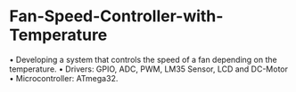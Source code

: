 # Fan-Speed-Controller-with-Temperature
• Developing a system that controls the speed of a fan depending on the temperature. 
• Drivers:
GPIO, ADC, PWM, LM35 Sensor, LCD and DC-Motor
• Microcontroller: ATmega32.
